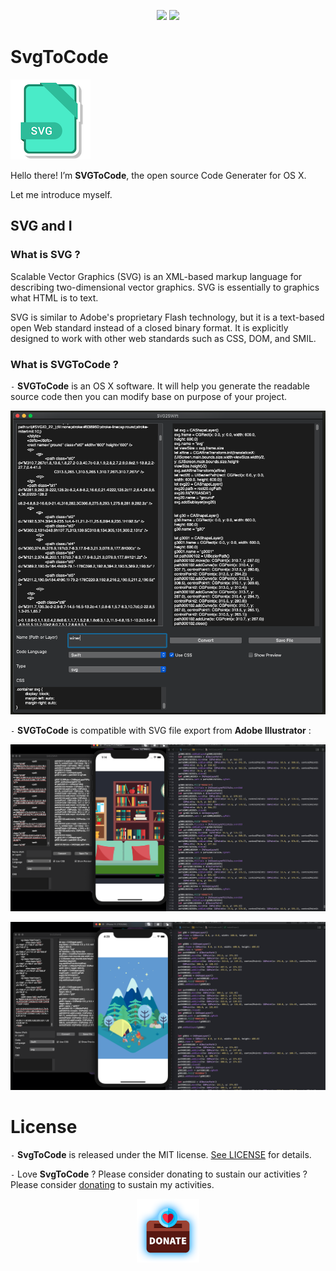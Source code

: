 <p align="center">
<a href="https://developer.apple.com/swift"><img src="https://img.shields.io/badge/language-Swift%205-f48041.svg?style=flat"></a>
<a href="https://github.com/wxxsw/Refresh/blob/master/LICENSE"><img src="http://img.shields.io/badge/license-MIT-lightgrey.svg?style=flat"></a>
</p>

# SvgToCode

![SVGToCode logo](Document/icon.png)

Hello there! I’m **SVGToCode**, the open source Code Generater for OS X. 

Let me introduce myself.

## SVG and I

### What is SVG ?

Scalable Vector Graphics (SVG) is an XML-based markup language for describing two-dimensional vector graphics. SVG is essentially to graphics what HTML is to text.

SVG is similar to Adobe's proprietary Flash technology, but it is a text-based open Web standard instead of a closed binary format. It is explicitly designed to work with other web standards such as CSS, DOM, and SMIL.

### What is SVGToCode ?

`-` **SVGToCode** is an OS X software. It will help you generate the readable source code then you can modify base on purpose of your project.

![SVGToCode logo](Document/p.png)


`-` **SVGToCode** is compatible with SVG file export from **Adobe Illustrator** :


![SVGToCode logo](Document/p1.png)

![SVGToCode logo](Document/p2.png)

# License

`-` **SvgToCode** is released under the MIT license. [See LICENSE](LICENSE) for details.

`-` Love **SvgToCode** ? Please consider donating to sustain our activities ? Please consider [donating](https://www.paypal.me/lequang1988) to sustain my activities.
<p align="center">
<a href="https://www.paypal.me/lequang1988"><img width="100px" src="Document/donate.png"></a>
</p>

